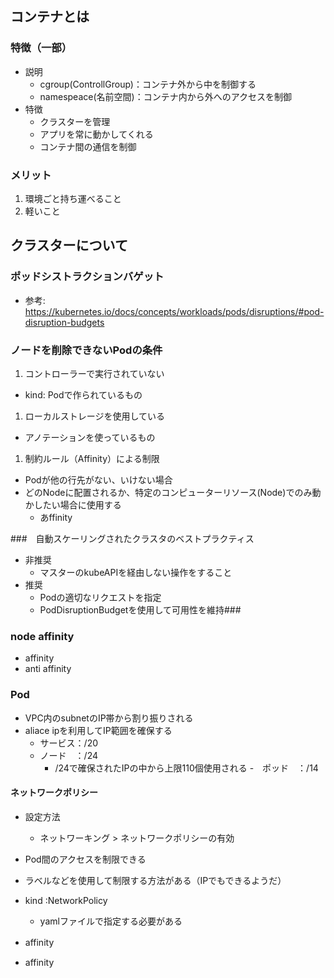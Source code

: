 ## コンテナとは
### 特徴（一部）
- 説明
  - cgroup(ControllGroup)：コンテナ外から中を制御する
  - namespeace(名前空間)：コンテナ内から外へのアクセスを制御
- 特徴
  - クラスターを管理
  - アプリを常に動かしてくれる
  - コンテナ間の通信を制御

### メリット
1. 環境ごと持ち運べること
1. 軽いこと

## クラスターについて
### ポッドシストラクションバゲット
- 参考: https://kubernetes.io/docs/concepts/workloads/pods/disruptions/#pod-disruption-budgets


### ノードを削除できないPodの条件
1. コントローラーで実行されていない
  - kind: Podで作られているもの
1. ローカルストレージを使用している
  - アノテーションを使っているもの
1. 制約ルール（Affinity）による制限
  - Podが他の行先がない、いけない場合
  - どのNodeに配置されるか、特定のコンピューターリソース(Node)でのみ動かしたい場合に使用する
    - あffinity 

###　自動スケーリングされたクラスタのベストプラクティス
- 非推奨
  - マスターのkubeAPIを経由しない操作をすること
- 推奨
  - Podの適切なリクエストを指定
  - PodDisruptionBudgetを使用して可用性を維持###

### node affinity
- affinity
- anti affinity

### Pod
- VPC内のsubnetのIP帯から割り振りされる
- aliace ipを利用してIP範囲を確保する
  - サービス：/20
  - ノード　：/24
    - /24で確保されたIPの中から上限110個使用される
  -　ポッド　：/14
#### ネットワークポリシー
- 設定方法
  - ネットワーキング > ネットワークポリシーの有効
- Pod間のアクセスを制限できる
- ラベルなどを使用して制限する方法がある（IPでもできるようだ）
- kind :NetworkPolicy
  - yamlファイルで指定する必要がある






- affinity　
- affinity
